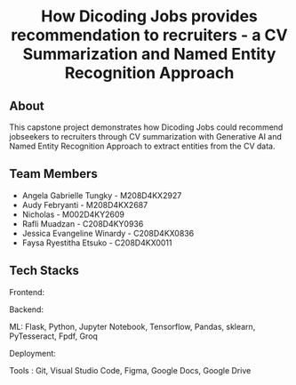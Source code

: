 # <h1 align="center">How Dicoding Jobs provides recommendation to recruiters - a CV Summarization and Named Entity Recognition Approach </h1>


## About

This capstone project demonstrates how Dicoding Jobs could recommend jobseekers to recruiters through CV summarization with Generative AI and Named Entity Recognition Approach to extract entities from the CV data.

## Team Members
- Angela Gabrielle Tungky - M208D4KX2927
- Audy Febryanti - M208D4KX2687
- Nicholas - M002D4KY2609
- Rafli Muadzan - C208D4KY0936
- Jessica Evangeline Winardy - C208D4KX0836
- Faysa Ryestitha Etsuko - C208D4KX0011

## Tech Stacks

Frontend: 

Backend: 

ML: Flask, Python, Jupyter Notebook, Tensorflow, Pandas, sklearn,  PyTesseract, Fpdf, Groq

Deployment: 

Tools : Git, Visual Studio Code, Figma, Google Docs, Google Drive

<!--

**Here are some ideas to get you started:**

🙋‍♀️ A short introduction - what is your organization all about?
🌈 Contribution guidelines - how can the community get involved?
👩‍💻 Useful resources - where can the community find your docs? Is there anything else the community should know?
🍿 Fun facts - what does your team eat for breakfast?
🧙 Remember, you can do mighty things with the power of [Markdown](https://docs.github.com/github/writing-on-github/getting-started-with-writing-and-formatting-on-github/basic-writing-and-formatting-syntax)
-->
